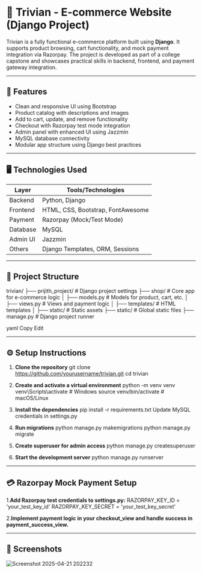 # 🛒 Trivian - E-commerce Website (Django Project)

Trivian is a fully functional e-commerce platform built using **Django**. It supports product browsing, cart functionality, and mock payment integration via Razorpay. The project is developed as part of a college capstone and showcases practical skills in backend, frontend, and payment gateway integration.

---

## 🚀 Features

- Clean and responsive UI using Bootstrap
- Product catalog with descriptions and images
- Add to cart, update, and remove functionality
- Checkout with Razorpay test mode integration
- Admin panel with enhanced UI using Jazzmin
- MySQL database connectivity
- Modular app structure using Django best practices

---

## 🖥️ Technologies Used

| Layer       | Tools/Technologies                    |
|------------|----------------------------------------|
| Backend     | Python, Django                        |
| Frontend    | HTML, CSS, Bootstrap, FontAwesome     |
| Payment     | Razorpay (Mock/Test Mode)             |
| Database    | MySQL                                 |
| Admin UI    | Jazzmin                               |
| Others      | Django Templates, ORM, Sessions       |

---

## 📁 Project Structure

trivian/ ├── prijith_project/ # Django project settings ├── shop/ # Core app for e-commerce logic │ ├── models.py # Models for product, cart, etc. │ ├── views.py # Views and payment logic │ ├── templates/ # HTML templates │ ├── static/ # Static assets ├── static/ # Global static files ├── manage.py # Django project runner

yaml
Copy
Edit

---

## ⚙️ Setup Instructions

1. **Clone the repository**
   git clone https://github.com/yourusername/trivian.git
   cd trivian
 
 2. **Create and activate a virtual environment**
   python -m venv venv
   venv\Scripts\activate     # Windows
   source venv/bin/activate  # macOS/Linux

  3. **Install the dependencies**
    pip install -r requirements.txt
    Update MySQL credentials in settings.py

  4. **Run migrations**
     python manage.py makemigrations
     python manage.py migrate

  5. **Create superuser for admin access**
     python manage.py createsuperuser

  6. **Start the development server**
    python manage.py runserver

---

## 💳 Razorpay Mock Payment Setup

1.**Add Razorpay test credentials to settings.py:**
RAZORPAY_KEY_ID = 'your_test_key_id'
RAZORPAY_KEY_SECRET = 'your_test_key_secret'

2.**Implement payment logic in your checkout_view and handle success in payment_success_view.**

---

## 📸 Screenshots
![Screenshot 2025-04-21 202232](https://github.com/user-attachments/assets/b0ca3884-46db-4907-a291-5269c3a97b63)
